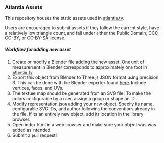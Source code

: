 ### Atlantia Assets

This repository houses the static assets used in [atlantia.tv](http://atlanta.tv).

Users are encouraged to submit assets if they follow the current style, have a relatively low triangle count, and fall under either the Public Domain, CC0, CC-BY, or CC-BY-SA license.

##### Workflow for adding new asset

1. Create or modify a Blender file adding the new asset. One unit of measurement in Blender corresponds to approximately one foot in [atlantia.tv](http://atlantia.tv)
2. Export this object from Blender to Three.js JSON format using precision 3. This can be done with the Blender exporter found [here](https://github.com/mrdoob/three.js/tree/dev/utils/exporters/blender). Include vertices, faces, and UVs.
3. The texture map should be generated from an SVG file. To make the colors configurable by a user, assign a group or shape an ID.
4. Modify representation.json adding your new object. Specify its name, configurable SVG IDs, and author following the conventions already in the file. If its an entirely new object, add its location in the library browser.
5. Open index.html in a web browser and make sure your object was was added as intended.
6. Submit a pull request!
